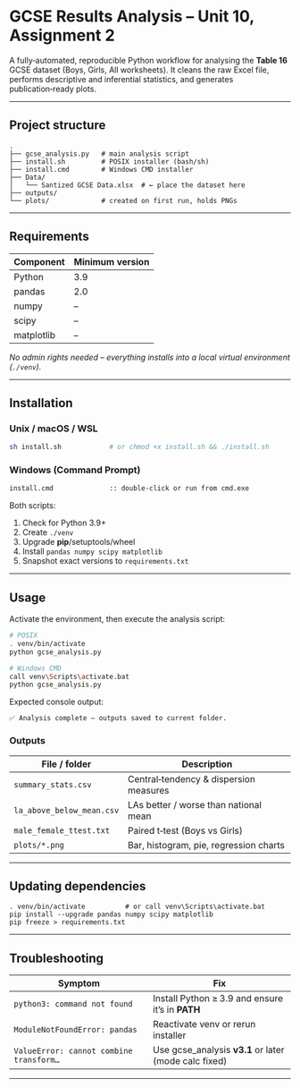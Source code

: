 # GCSE Results Analysis – Unit 10, Assignment 2

A fully‑automated, reproducible Python workflow for analysing the **Table 16** GCSE dataset (Boys, Girls, All worksheets). It cleans the raw Excel file, performs descriptive and inferential statistics, and generates publication‑ready plots.

---

## Project structure

```text
.
├── gcse_analysis.py   # main analysis script
├── install.sh         # POSIX installer (bash/sh)
├── install.cmd        # Windows CMD installer
├── Data/
│   └── Santized GCSE Data.xlsx  # ← place the dataset here
├── outputs/
└── plots/             # created on first run, holds PNGs
```

---

## Requirements

| Component  | Minimum version |
| ---------- | --------------- |
| Python     | 3.9             |
| pandas     | 2.0             |
| numpy      | –               |
| scipy      | –               |
| matplotlib | –               |

_No admin rights needed – everything installs into a local virtual environment (`./venv`)._

---

## Installation

### Unix / macOS / WSL

```sh
sh install.sh            # or chmod +x install.sh && ./install.sh
```

### Windows (Command Prompt)

```cmd
install.cmd              :: double‑click or run from cmd.exe
```

Both scripts:

1. Check for Python 3.9+
2. Create `./venv`
3. Upgrade **pip**/setuptools/wheel
4. Install `pandas numpy scipy matplotlib`
5. Snapshot exact versions to `requirements.txt`

---

## Usage

Activate the environment, then execute the analysis script:

```sh
# POSIX
. venv/bin/activate
python gcse_analysis.py

# Windows CMD
call venv\Scripts\activate.bat
python gcse_analysis.py
```

Expected console output:

```
✅ Analysis complete – outputs saved to current folder.
```

### Outputs

| File / folder             | Description                            |
| ------------------------- | -------------------------------------- |
| `summary_stats.csv`       | Central‑tendency & dispersion measures |
| `la_above_below_mean.csv` | LAs better / worse than national mean  |
| `male_female_ttest.txt`   | Paired t‑test (Boys vs Girls)          |
| `plots/*.png`             | Bar, histogram, pie, regression charts |

---

## Updating dependencies

```
. venv/bin/activate          # or call venv\Scripts\activate.bat
pip install --upgrade pandas numpy scipy matplotlib
pip freeze > requirements.txt
```

---

## Troubleshooting

| Symptom                                 | Fix                                                   |
| --------------------------------------- | ----------------------------------------------------- |
| `python3: command not found`            | Install Python ≥ 3.9 and ensure it’s in **PATH**      |
| `ModuleNotFoundError: pandas`           | Reactivate venv or rerun installer                    |
| `ValueError: cannot combine transform…` | Use gcse_analysis **v3.1** or later (mode calc fixed) |

---
